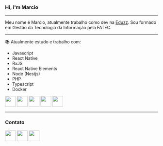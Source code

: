 ### Hi, i'm Marcio
---

Meu nome é Marcio, atualmente trabalho como dev na [Eduzz](https://www.eduzz.com/).
Sou formado em Gestão da Tecnologia da Informação pela FATEC.

---

📚 Atualmente estudo e trabalho com:
- Javascript
- React Native
- RxJS
- React Native Elements
- Node (Nestjs)
- PHP
- Typescript
- Docker

<img src="https://cdn.icon-icons.com/icons2/2415/PNG/512/docker_plain_logo_icon_146554.png" width="35" height="35" />  <img src="https://cdn.icon-icons.com/icons2/2107/PNG/128/file_type_typescript_official_icon_130107.png" width="35" height="35" />  <img src="https://cdn.icon-icons.com/icons2/2415/PNG/128/javascript_original_logo_icon_146455.png" width="35" height="35" /> <img src="https://cdn.icon-icons.com/icons2/2415/PNG/128/react_original_logo_icon_146374.png" width="35" height="35" />  <img src="https://cdn.icon-icons.com/icons2/2107/PNG/128/file_type_nestjs_icon_130355.png" width="35" height="35" />

---

### Contato
<a href="https://www.linkedin.com/in/marciordj/"><img src="https://cdn.icon-icons.com/icons2/808/PNG/128/linkedin_icon-icons.com_66096.png" height="35"/></a>  <a href="https://github.com/marciordj"><img src="https://cdn.icon-icons.com/icons2/936/PNG/128/github-logo_icon-icons.com_73546.png" height="35" href="https://www.linkedin.com/in/marciordj/"/></a>  <a href="mailto:lmarciorodriguesjunior@gmail.com"> <img src="https://cdn.icon-icons.com/icons2/1826/PNG/128/4202011emailgmaillogomailsocialsocialmedia-115677_115624.png" height="35" href="https://www.linkedin.com/in/marciordj/"/></a>

  
